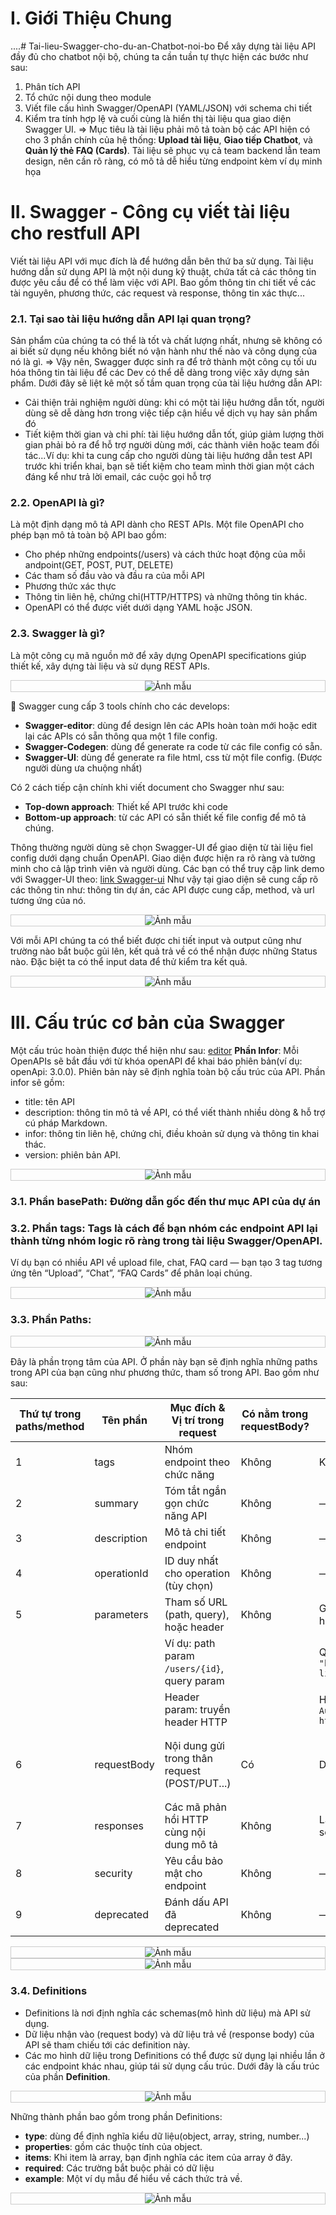 # I. Giới Thiệu Chung
....# Tai-lieu-Swagger-cho-du-an-Chatbot-noi-bo
Để xây dựng tài liệu API đầy đủ cho chatbot nội bộ, chúng ta cần tuần tự thực hiện các bước như sau:

1. Phân tích API
2. Tổ chức nội dung theo module
3. Viết file cấu hình Swagger/OpenAPI (YAML/JSON) với schema chi tiết
4. Kiểm tra tính hợp lệ và cuối cùng là hiển thị tài liệu qua giao diện Swagger UI.
=> Mục tiêu là tài liệu phải mô tả toàn bộ các API hiện có cho 3 phần chính của hệ thống: **Upload tài liệu**, **Giao tiếp Chatbot**, và **Quản lý thẻ FAQ (Cards)**. Tài liệu sẽ phục vụ cả team backend lẫn team design, nên cần rõ ràng, có mô tả dễ hiểu từng endpoint kèm ví dụ minh họa

# II. Swagger - Công cụ viết tài liệu cho restfull API
Viết tài liệu API với mục đích là để hướng dẫn bên thứ ba sử dụng. Tài liệu hướng dẫn sử dụng API là một nội dung kỹ thuật, chứa tất cả các thông tin được yêu cầu để có thể làm việc với API. Bao gồm thông tin chi tiết về các tài nguyên, phương thức, các request và response, thông tin xác thực...
### 2.1. Tại sao tài liệu hướng dẫn API lại quan trọng?
Sản phẩm của chúng ta có thể là tốt và chất lượng nhất, nhưng sẽ không có ai biết sử dụng nếu không biết nó vận hành như thế nào và công dụng của nó là gì. => Vậy nên, Swagger được sinh ra để trở thành một công cụ tối ưu hóa thông tin tài liệu để các Dev có thể dễ dàng trong việc xây dựng sản phẩm. Dưới đây sẽ liệt kê một số tầm quan trọng của tài liệu hướng dẫn API:

- Cải thiện trải nghiệm người dùng: khi có một tài liệu hướng dẫn tốt, người dùng sẽ dễ dàng hơn trong việc tiếp cận hiểu về dịch vụ hay sản phẩm đó
- Tiết kiệm thời gian và chi phí: tài liệu hướng dẫn tốt, giúp giảm lượng thời gian phải bỏ ra để hỗ trợ người dùng mới, các thành viên hoặc team đối tác...Ví dụ: khi ta cung cấp cho người dùng tài liệu hướng dẫn test API trước khi triển khai, bạn sẽ tiết kiệm cho team mình thời gian một cách đáng kể như trả lời email, các cuộc gọi hỗ trợ

### 2.2. OpenAPI là gì?
Là một định dạng mô tả API dành cho REST APIs. Một file OpenAPI cho phép bạn mô tả toàn bộ API bao gồm: 

- Cho phép những endpoints(/users) và cách thức hoạt động của mỗi andpoint(GET, POST, PUT, DELETE)
- Các tham số đầu vào và đầu ra của mỗi API
- Phương thức xác thực
- Thông tin liên hệ, chứng chỉ(HTTP/HTTPS) và những thông tin khác.
- OpenAPI có thể được viết dưới dạng YAML hoặc JSON.

### 2.3. Swagger là gì?
Là một công cụ mã nguồn mở để xây dựng OpenAPI specifications giúp thiết kế, xây dựng tài liệu và sử dụng REST APIs.

<div style="text-align: center; border: 1px solid #ccc;">
  <img src="https://github.com/user-attachments/assets/41a992b0-7850-4175-8aed-1700a07eaac7" alt="Ảnh mẫu" style="max-width: 300px; max-height: 200px;">
</div>

🧰 Swagger cung cấp 3 tools chính cho các develops:
- **Swagger-editor**: dùng để design lên các APIs hoàn toàn mới hoặc edit lại các APIs có sẵn thông qua một 1 file config.
- **Swagger-Codegen**: dùng để generate ra code từ các file config có sẵn.
- **Swagger-UI**: dùng để generate ra file html, css từ một file config. (Được người dùng ưa chuộng nhất)

 Có 2 cách tiếp cận chính khi viết document cho Swagger như sau:
 - **Top-down approach**: Thiết kế API trước khi code
 - **Bottom-up approach**: từ các API có sẵn thiết kế file config để mô tả chúng.

Thông thường người dùng sẽ chọn Swagger-UI để giao diện từ tài liệu fiel config dưới dạng chuẩn OpenAPI. Giao diện được hiện ra rõ ràng và tường minh cho cả lập trình viên và người dùng. Các bạn có thể truy cập link demo với Swagger-UI theo: [link Swagger-ui](http://petstore.swagger.io/)
Như vậy tại giao diện sẽ cung cấp rõ các thông tin như: thông tin dự án, các API được cung cấp, method, và url tương ứng của nó. 

<div style="text-align: center; border: 1px solid #ccc;">
  <img src="https://github.com/user-attachments/assets/f072da31-4ca5-4caa-b411-3807115cc9ff" alt="Ảnh mẫu" style="max-width: 300px; max-height: 200px;">
</div>

Với mỗi API chúng ta có thể biết được chi tiết input và output cũng như trường nào bắt buộc gủi lên, kết quả trả về có thể nhận được những Status nào. Đặc biệt ta có thể input data để thử kiểm tra kết quả. 

<div style="text-align: center; border: 1px solid #ccc;">
  <img src="https://github.com/user-attachments/assets/e0df50a4-01bf-43d9-9bbd-f8eeb0c053d5" alt="Ảnh mẫu" style="max-width: 300px; max-height: 200px;">
</div>

# III. Cấu trúc cơ bản của Swagger 
Một cấu trúc hoàn thiện được thể hiện như sau: [editor](https://editor.swagger.io)
**Phần Infor**: Mỗi OpenAPIs sẽ bắt đầu với từ khóa openAPI để khai báo phiên bản(ví dụ: openApi: 3.0.0). Phiên bản này sẽ định nghĩa toàn bộ cấu trúc của API. Phần infor sẽ gồm:
- title: tên API
- description: thông tin mô tả về API, có thể viết thành nhiều dòng & hỗ trợ cú pháp Markdown.
- infor: thông tin liên hệ, chứng chỉ, điều khoản sử dụng và thông tin khai thác.
- version: phiên bản API.

<div style="text-align: center; border: 1px solid #ccc;">
  <img src="https://github.com/user-attachments/assets/1305247a-ead8-4cc1-a571-d8e673876f07" alt="Ảnh mẫu" style="max-width: 300px; max-height: 200px;">
</div>

### 3.1. Phần basePath: Đường dẫn gốc đến thư mục API của dự án

### 3.2. Phần tags: Tags là cách để bạn nhóm các endpoint API lại thành từng nhóm logic rõ ràng trong tài liệu Swagger/OpenAPI. 
Ví dụ bạn có nhiều API về upload file, chat, FAQ card — bạn tạo 3 tag tương ứng tên “Upload”, “Chat”, “FAQ Cards” để phân loại chúng.

<div style="text-align: center; border: 1px solid #ccc;">
  <img src="https://github.com/user-attachments/assets/6d095b9b-7f68-408d-bac1-2db2e0db3e5a" alt="Ảnh mẫu" style="max-width: 300px; max-height: 200px;">
</div>

### 3.3. Phần Paths: 

<div style="text-align: center; border: 1px solid #ccc;">
  <img src="https://github.com/user-attachments/assets/631ef514-9c8a-4bac-94e9-2d72deb684e3" alt="Ảnh mẫu" style="max-width: 300px; max-height: 200px;">
</div>

Đây là phần trọng tâm của API. Ở phần này bạn sẽ định nghĩa những paths trong API của bạn cũng như phương thức, tham số trong API. Bao gồm như sau:

| Thứ tự trong paths/method | Tên phần          | Mục đích & Vị trí trong request                  | Có nằm trong requestBody? | Cách viết curl tương ứng                  | Ví dụ curl                                       |
|---------------------------|-------------------|--------------------------------------------------|---------------------------|-------------------------------------------|-------------------------------------------------|
| 1                         | tags              | Nhóm endpoint theo chức năng                      | Không                    | Không áp dụng                             | —                                               |
| 2                         | summary           | Tóm tắt ngắn gọn chức năng API                    | Không                    | —                                         | —                                               |
| 3                         | description       | Mô tả chi tiết endpoint                            | Không                    | —                                         | —                                               |
| 4                         | operationId       | ID duy nhất cho operation (tùy chọn)               | Không                    | —                                         | —                                               |
| 5                         | parameters        | Tham số URL (path, query), hoặc header            | Không                    | Gắn trực tiếp vào URL hoặc header         | Path param: `curl http://host/api/users/123`   |
|                           |                   | Ví dụ: path param `/users/{id}`, query param      |                           | Query param: `curl "http://host/api/users?limit=10"`  |
|                           |                   | Header param: truyền header HTTP                   |                           | Header: `curl -H "X-Auth-Token: abc123" http://host`  |
| 6                         | requestBody       | Nội dung gửi trong thân request (POST/PUT...)     | Có                        | Dùng `-d` hoặc `-F`                       | JSON: `curl -X POST -H "Content-Type: application/json" -d '{"key":"value"}'` <br> Form-data: `curl -X POST -F "file=@file.pdf"` |
| 7                         | responses         | Các mã phản hồi HTTP cùng nội dung mô tả           | Không                    | Là phần trả về của server                                         | Gồm những thông báo HTTP code như: 200, 404, 500                                               |
| 8                         | security          | Yêu cầu bảo mật cho endpoint                       | Không                    | —                                         | —                                               |
| 9                         | deprecated        | Đánh dấu API đã deprecated                         | Không                    | —                                         | —                                               |

<div style="text-align: center; border: 1px solid #ccc;">
  <img src="https://github.com/user-attachments/assets/dc7c91b7-4358-46e3-be4d-ddef2193f7f8" alt="Ảnh mẫu" style="max-width: 300px; max-height: 200px;">
</div>

<div style="text-align: center; border: 1px solid #ccc;">
  <img src="https://github.com/user-attachments/assets/7a26273d-64da-4470-be65-4c55b1ff7a69" alt="Ảnh mẫu" style="max-width: 300px; max-height: 200px;">
</div>

### 3.4. Definitions
- Definitions là nơi định nghĩa các schemas(mô hình dữ liệu) mà API sử dụng. 
- Dữ liệu nhận vào (request body) và dữ liệu trả về (response body) của API sẽ tham chiếu tới các definition này.
- Các mo hình dữ liệu trong Definitions có thể được sử dụng lại nhiều lần ở các endpoint khác nhau, giúp tái sử dụng cấu trúc.
Dưới đây là cấu trúc của phần **Definition**.

<div style="text-align: center; border: 1px solid #ccc;">
  <img src="https://github.com/user-attachments/assets/20667803-5d31-4865-ac97-b2d54f3677dc" alt="Ảnh mẫu" style="max-width: 300px; max-height: 200px;">
</div>

Những thành phần bao gồm trong phần Definitions:
- **type**: dùng để định nghĩa kiểu dữ liệu(object, array, string, number...)
- **properties**: gồm các thuộc tính của object.
- **items**: Khi item là array, bạn định nghĩa các item của array ở đây.
- **required**: Các trường bắt buộc phải có dữ liệu
- **example**: Một ví dụ mẫu để hiểu về cách thức trả về.

<div style="text-align: center; border: 1px solid #ccc;">
  <img src="https://github.com/user-attachments/assets/e9532b4f-c9d8-48a7-bb34-b5a9ca34abf9" alt="Ảnh mẫu" style="max-width: 300px; max-height: 200px;">
</div>

